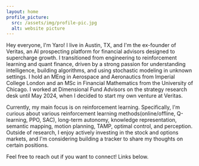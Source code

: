 ```yaml
---
layout: home
profile_picture:
  src: /assets/img/profile-pic.jpg
  alt: website picture
---
```


<p>
  Hey everyone, I'm Yaro! I live in Austin, TX, and I'm the ex-founder of Veritas, an AI prospecting platform for financial advisors designed to supercharge growth. I transitioned from engineering to reinforcement learning and quant finance, driven by a strong passion for understanding intelligence, building algorithms, and using stochastic modeling in unknown settings. I hold an MEng in Aerospace and Aeronautics from Imperial College London and an MSc in Financial Mathematics from the University of Chicago. I worked at Dimensional Fund Advisors on the strategy research desk until May 2024, when I decided to start my own venture at Veritas.
</p>

<p>
  Currently, my main focus is on reinforcement learning. Specifically, I'm curious about various  reinforcement learning methods(online/offline, Q-learning, PPO, SAC), long-term autonomy, knowledge representation, semantic mapping, motion planning, TAMP, optimal control, and perception. Outside of research, I enjoy actively investing in the stock and options markets, and I'm considering building a tracker to share my thoughts on certain positions.
</p>

<p>
  Feel free to reach out if you want to connect! Links below.
</p>